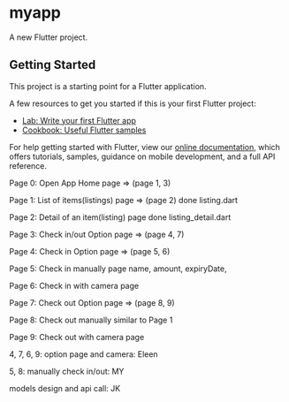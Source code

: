# myapp

A new Flutter project.

## Getting Started

This project is a starting point for a Flutter application.

A few resources to get you started if this is your first Flutter project:

- [Lab: Write your first Flutter app](https://flutter.dev/docs/get-started/codelab)
- [Cookbook: Useful Flutter samples](https://flutter.dev/docs/cookbook)

For help getting started with Flutter, view our
[online documentation](https://flutter.dev/docs), which offers tutorials,
samples, guidance on mobile development, and a full API reference.

Page 0: Open App Home page                      => (page 1, 3)          

Page 1: List of items(listings) page            => (page 2)             done    listing.dart

Page 2: Detail of an item(listing) page                                 done    listing_detail.dart

Page 3: Check in/out Option page                => (page 4, 7)          

Page 4: Check in Option page                    => (page 5, 6)          

Page 5: Check in manually page                  name, amount, expiryDate,                        

Page 6: Check in with camera page                                       

Page 7: Check out Option page                   => (page 8, 9)          

Page 8: Check out manually similar to Page 1                                      

Page 9: Check out with camera page


4, 7, 6, 9: option page and camera: Eleen

5, 8: manually check in/out: MY

models design and api call: JK
